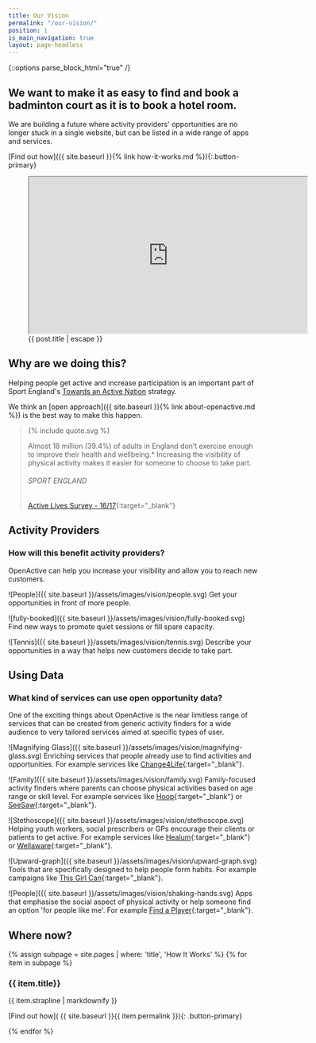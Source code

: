 ```yaml
---
title: Our Vision
permalink: "/our-vision/"
position: 1
is_main_navigation: true
layout: page-headless
---
```


{::options parse_block_html="true" /}

<!--  ---------------->
<!-- HERO BLOCK -->
<!--  ---------------->
<article class="hero--video">
<div class="two">

# We want to make it as easy to find and book a badminton court as it is to book a hotel room.

We are building a future where activity providers' opportunities are no longer stuck in a single website, but can be listed in a wide range of apps and services.

[Find out how]({{ site.baseurl }}{% link how-it-works.md %}){:.button-primary}

</div>
<div class="two">
<figure role="group" aria-labelledby="open-active-video">
<div class="mask"></div>
<iframe id="video" title="OpenActive intro video" width="560" height="315"  src="https://www.youtube.com/embed/QIeIzX_HkSY?&modestbranding=1&showinfo=0&rel=0&enablejsapi=1" allowfullscreen></iframe>
<figcaption id="open-active-video" class="hidden" >{{ post.title | escape }}</figcaption>
</figure>


</div>
</article>

<!--  ---------------->
<!-- QUOTE BLOCK -->
<!--  ---------------->
<article class="invert">
<div class="two">

## Why are we doing this?
Helping people get active and increase participation is an important part of Sport England's [Towards an Active Nation](https://www.sportengland.org/news-and-features/news/2016/november/1/open-data-to-boost-activity/) strategy.

We think an [open approach]({{ site.baseurl }}{% link about-openactive.md %}) is the best way to make this happen.



</div>
<div class="two">
<blockquote class="featured">
<div class="quote">
{% include quote.svg %}
</div>

Almost 18 million (39.4%) of adults in England don’t exercise enough to improve their health and wellbeing.* Increasing the visibility of physical activity makes it easier for someone to choose to take part.

###### SPORT ENGLAND
[Active Lives Survey - 16/17](https://www.sportengland.org/media/12458/active-lives-adult-may-16-17-report.pdf){:target="_blank"}


</blockquote>
</div>
</article>

<!--  ---------------->
<!-- BENEFITS FOR ACTIVITY PROVIDERS TEXT BLOCK -->
<!--  ---------------->
<article class="title-row">
<h2 class="sub-heading-two">Activity Providers</h2>

<div class="one">

### How will this benefit activity providers?
OpenActive can help you increase your visibility and allow you to reach new customers.

</div>
</article>



<article class="benefits">
<div class="one subgrid">
<div class="three">

![People]({{ site.baseurl }}/assets/images/vision/people.svg)
Get your opportunities in front of more people.

</div>
<div class="three">

![fully-booked]({{ site.baseurl }}/assets/images/vision/fully-booked.svg)
Find new ways to promote quiet sessions or fill spare capacity.

</div>
<div class="three">

![Tennis]({{ site.baseurl }}/assets/images/vision/tennis.svg)
Describe your opportunities in a way that helps new customers decide to take part.

</div>
</div>

</article>

<!--  ---------------->
<!-- BENEFITS FOR DATA USES TEXT BLOCK -->
<!--  ---------------->
<article class="title-row benefits">
<h2 class="sub-heading-two">Using Data</h2>
<div class="one">

### What kind of services can use open opportunity data?
One of the exciting things about OpenActive is the near limitless range of services that can be created from generic activity finders for a wide audience to very tailored services aimed at specific types of user.

</div>

</article>
<article class="title-row benefits">

<div class="one subgrid">
<div class="three">

![Magnifying Glass]({{ site.baseurl }}/assets/images/vision/magnifying-glass.svg)
Enriching services that people already use to find activities and opportunities. For example services like [Change4Life](https://www.nhs.uk/change4life){:target="_blank"}.

</div>
<div class="three">

![Family]({{ site.baseurl }}/assets/images/vision/family.svg)
Family-focused activity finders where parents can choose physical activities based on age range or skill level. For example services like [Hoop](https://www.hoop.co.uk){:target="_blank"} or [SeeSaw](https://www.seesawapp.com){:target="_blank"}.

</div>
<div class="three">


![Stethoscope]({{ site.baseurl }}/assets/images/vision/stethoscope.svg)
Helping youth workers, social prescribers or GPs encourage their clients or patients to get active. For example services like [Healum](https://www.healum.com/){:target="_blank"} or [Wellaware](https://www.wellaware.org.uk){:target="_blank"}.

</div>
<div class="three">

![Upward-graph]({{ site.baseurl }}/assets/images/vision/upward-graph.svg)
Tools that are specifically designed to help people form habits. For example campaigns like [This Girl Can](http://www.thisgirlcan.co.uk/){:target="_blank"}.

</div>
<div class="three">

![People]({{ site.baseurl }}/assets/images/vision/shaking-hands.svg)
Apps that emphasise the social aspect of physical activity or help someone find an option 'for people like me'. For example [Find a Player](https://findaplayer.com/){:target="_blank"}.


</div>
</div>

</article>


<!--  ---------------->
<!-- HOW IT WORKS CALL TO ACTION -->
<!--  ---------------->
<article class="call_to_action--full-width">
<h2 class="sub-heading-two">Where now?</h2>
<div class="one">

{% assign subpage = site.pages | where: 'title', 'How It Works' %}
{% for item in subpage %}
### {{ item.title}}
{{ item.strapline | markdownify }}

[Find out how]( {{ site.baseurl }}{{ item.permalink }}){: .button-primary}

</div>
<figure>
<div class="mask"></div>
<div class="image" style="background: url({{ site.baseurl }}{{ item.thumbnail_image }})center center / cover no-repeat;"></div>
</figure>
{% endfor %}

</article>